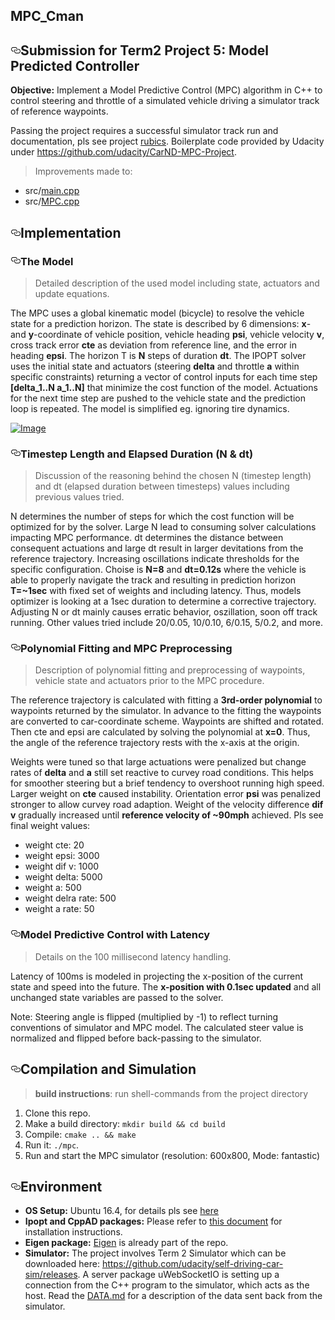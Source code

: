 ## MPC_Cman
<h2><a href="#submission-for-term2-project-5-model-predicted-controller" aria-hidden="true" class="anchor" id="user-content-submission-for-term2-project-5-model-predicted-controller"><svg aria-hidden="true" class="octicon octicon-link" height="16" version="1.1" viewBox="0 0 16 16" width="16"><path fill-rule="evenodd" d="M4 9h1v1H4c-1.5 0-3-1.69-3-3.5S2.55 3 4 3h4c1.45 0 3 1.69 3 3.5 0 1.41-.91 2.72-2 3.25V8.59c.58-.45 1-1.27 1-2.09C10 5.22 8.98 4 8 4H4c-.98 0-2 1.22-2 2.5S3 9 4 9zm9-3h-1v1h1c1 0 2 1.22 2 2.5S13.98 12 13 12H9c-.98 0-2-1.22-2-2.5 0-.83.42-1.64 1-2.09V6.25c-1.09.53-2 1.84-2 3.25C6 11.31 7.55 13 9 13h4c1.45 0 3-1.69 3-3.5S14.5 6 13 6z"></path></svg></a>Submission for Term2 Project 5: Model Predicted Controller</h2>
<p><strong>Objective:</strong> Implement a Model Predictive Control (MPC) algorithm in C++ to control steering and throttle of a simulated vehicle driving a simulator track of reference waypoints.</p>
<p>Passing the project requires a successful simulator track run and documentation, pls see project <a href="https://review.udacity.com/#!/rubrics/896/view" rel="nofollow">rubics</a>. Boilerplate code provided by Udacity under <a href="https://github.com/udacity/CarND-MPC-Project">https://github.com/udacity/CarND-MPC-Project</a>.</p>
<blockquote>
<p>Improvements made to:</p>
</blockquote>
<ul>
<li>src/<a href="/tochalid/MPC_Cman/blob/master/src/main.cpp">main.cpp</a></li>
<li>src/<a href="/tochalid/MPC_Cman/blob/master/src/MPC.cpp">MPC.cpp</a></li>
</ul>
<h2><a href="#implementation" aria-hidden="true" class="anchor" id="user-content-implementation"><svg aria-hidden="true" class="octicon octicon-link" height="16" version="1.1" viewBox="0 0 16 16" width="16"><path fill-rule="evenodd" d="M4 9h1v1H4c-1.5 0-3-1.69-3-3.5S2.55 3 4 3h4c1.45 0 3 1.69 3 3.5 0 1.41-.91 2.72-2 3.25V8.59c.58-.45 1-1.27 1-2.09C10 5.22 8.98 4 8 4H4c-.98 0-2 1.22-2 2.5S3 9 4 9zm9-3h-1v1h1c1 0 2 1.22 2 2.5S13.98 12 13 12H9c-.98 0-2-1.22-2-2.5 0-.83.42-1.64 1-2.09V6.25c-1.09.53-2 1.84-2 3.25C6 11.31 7.55 13 9 13h4c1.45 0 3-1.69 3-3.5S14.5 6 13 6z"></path></svg></a>Implementation</h2>
<h3><a href="#the-model" aria-hidden="true" class="anchor" id="user-content-the-model"><svg aria-hidden="true" class="octicon octicon-link" height="16" version="1.1" viewBox="0 0 16 16" width="16"><path fill-rule="evenodd" d="M4 9h1v1H4c-1.5 0-3-1.69-3-3.5S2.55 3 4 3h4c1.45 0 3 1.69 3 3.5 0 1.41-.91 2.72-2 3.25V8.59c.58-.45 1-1.27 1-2.09C10 5.22 8.98 4 8 4H4c-.98 0-2 1.22-2 2.5S3 9 4 9zm9-3h-1v1h1c1 0 2 1.22 2 2.5S13.98 12 13 12H9c-.98 0-2-1.22-2-2.5 0-.83.42-1.64 1-2.09V6.25c-1.09.53-2 1.84-2 3.25C6 11.31 7.55 13 9 13h4c1.45 0 3-1.69 3-3.5S14.5 6 13 6z"></path></svg></a>The Model</h3>
<blockquote>
<p>Detailed description of the used model including state, actuators and update equations.</p>
</blockquote>
<p>The MPC uses a global kinematic model (bicycle) to resolve the vehicle state for a prediction horizon. The state is described by 6 dimensions: <strong>x</strong>- and <strong>y</strong>-coordinate of vehicle position, vehicle heading <strong>psi</strong>, vehicle velocity <strong>v</strong>, cross track error <strong>cte</strong> as deviation from reference line, and the error in heading <strong>epsi</strong>. The horizon T is <strong>N</strong> steps of duration <strong>dt</strong>. The IPOPT solver uses the initial state and actuators (steering <strong>delta</strong> and throttle <strong>a</strong> within specific constraints) returning a vector of control inputs for each time step  <strong>[delta_1..N a_1..N]</strong> that minimize the cost function of the model. Actuations for the next time step are pushed to the vehicle state and the prediction loop is repeated. The model is simplified eg. ignoring tire dynamics.</p>
<p><a href="/tochalid/MPC_Cman/blob/master/mpc.png" target="_blank"><img src="/tochalid/MPC_Cman/raw/master/mpc.png" alt="Image" style="max-width:100%;"></a></p>
<h3><a href="#timestep-length-and-elapsed-duration-n--dt" aria-hidden="true" class="anchor" id="user-content-timestep-length-and-elapsed-duration-n--dt"><svg aria-hidden="true" class="octicon octicon-link" height="16" version="1.1" viewBox="0 0 16 16" width="16"><path fill-rule="evenodd" d="M4 9h1v1H4c-1.5 0-3-1.69-3-3.5S2.55 3 4 3h4c1.45 0 3 1.69 3 3.5 0 1.41-.91 2.72-2 3.25V8.59c.58-.45 1-1.27 1-2.09C10 5.22 8.98 4 8 4H4c-.98 0-2 1.22-2 2.5S3 9 4 9zm9-3h-1v1h1c1 0 2 1.22 2 2.5S13.98 12 13 12H9c-.98 0-2-1.22-2-2.5 0-.83.42-1.64 1-2.09V6.25c-1.09.53-2 1.84-2 3.25C6 11.31 7.55 13 9 13h4c1.45 0 3-1.69 3-3.5S14.5 6 13 6z"></path></svg></a>Timestep Length and Elapsed Duration (N &amp; dt)</h3>
<blockquote>
<p>Discussion of the reasoning behind the chosen N (timestep length) and dt (elapsed duration between timesteps) values including previous values tried.</p>
</blockquote>
<p>N determines the number of steps for which the cost function will be optimized for by the solver. Large N lead to consuming solver calculations impacting MPC performance. dt determines the distance between consequent actuations and large dt result in larger devitations from the reference trajectory. Increasing oscillations indicate thresholds for the specific configuration. Choise is <strong>N=8</strong> and <strong>dt=0.12s</strong> where the vehicle is able to properly navigate the track and resulting in prediction horizon <strong>T=~1sec</strong> with fixed set of weights and including latency. Thus, models optimizer is looking at a 1sec duration to determine a corrective trajectory. Adjusting N or dt mainly causes erratic behavior, oszillation, soon off track running. Other values tried include 20/0.05, 10/0.10, 6/0.15, 5/0.2, and more.</p>
<h3><a href="#polynomial-fitting-and-mpc-preprocessing" aria-hidden="true" class="anchor" id="user-content-polynomial-fitting-and-mpc-preprocessing"><svg aria-hidden="true" class="octicon octicon-link" height="16" version="1.1" viewBox="0 0 16 16" width="16"><path fill-rule="evenodd" d="M4 9h1v1H4c-1.5 0-3-1.69-3-3.5S2.55 3 4 3h4c1.45 0 3 1.69 3 3.5 0 1.41-.91 2.72-2 3.25V8.59c.58-.45 1-1.27 1-2.09C10 5.22 8.98 4 8 4H4c-.98 0-2 1.22-2 2.5S3 9 4 9zm9-3h-1v1h1c1 0 2 1.22 2 2.5S13.98 12 13 12H9c-.98 0-2-1.22-2-2.5 0-.83.42-1.64 1-2.09V6.25c-1.09.53-2 1.84-2 3.25C6 11.31 7.55 13 9 13h4c1.45 0 3-1.69 3-3.5S14.5 6 13 6z"></path></svg></a>Polynomial Fitting and MPC Preprocessing</h3>
<blockquote>
<p>Description of polynomial fitting and preprocessing of waypoints, vehicle state and actuators prior to the MPC procedure.</p>
</blockquote>
<p>The reference trajectory is calculated with fitting a <strong>3rd-order polynomial</strong> to waypoints returned by the simulator. In advance to the fitting the waypoints are converted to car-coordinate scheme. Waypoints are shifted and rotated. Then cte and epsi are calculated by solving the polynomial at <strong>x=0</strong>. Thus, the angle of the reference trajectory rests with the x-axis at the origin.</p>
<p>Weights were tuned so that large actuations were penalized but change rates of <strong>delta</strong> and <strong>a</strong> still set reactive to curvey road conditions. This helps for smoother steering but a brief tendency to overshoot running high speed. Larger weight on <strong>cte</strong> caused instability. Orientation error <strong>psi</strong> was penalized stronger to allow curvey road adaption. Weight of the velocity difference <strong>dif v</strong> gradually increased until <strong>reference velocity of ~90mph</strong> achieved. Pls see final weight values:</p>
<ul>
<li>weight cte: 20</li>
<li>weight epsi: 3000</li>
<li>weight dif v: 1000</li>
<li>weight delta: 5000</li>
<li>weight a: 500</li>
<li>weight delra rate: 500</li>
<li>weight a rate: 50</li>
</ul>
<h3><a href="#model-predictive-control-with-latency" aria-hidden="true" class="anchor" id="user-content-model-predictive-control-with-latency"><svg aria-hidden="true" class="octicon octicon-link" height="16" version="1.1" viewBox="0 0 16 16" width="16"><path fill-rule="evenodd" d="M4 9h1v1H4c-1.5 0-3-1.69-3-3.5S2.55 3 4 3h4c1.45 0 3 1.69 3 3.5 0 1.41-.91 2.72-2 3.25V8.59c.58-.45 1-1.27 1-2.09C10 5.22 8.98 4 8 4H4c-.98 0-2 1.22-2 2.5S3 9 4 9zm9-3h-1v1h1c1 0 2 1.22 2 2.5S13.98 12 13 12H9c-.98 0-2-1.22-2-2.5 0-.83.42-1.64 1-2.09V6.25c-1.09.53-2 1.84-2 3.25C6 11.31 7.55 13 9 13h4c1.45 0 3-1.69 3-3.5S14.5 6 13 6z"></path></svg></a>Model Predictive Control with Latency</h3>
<blockquote>
<p>Details on the 100 millisecond latency handling.</p>
</blockquote>
<p>Latency of 100ms is modeled in projecting the x-position of the current state and speed into the future. The <strong>x-position with 0.1sec updated</strong> and all unchanged state variables are passed to the solver.</p>
<p>Note: Steering angle is flipped (multiplied by -1) to reflect turning conventions of simulator and MPC model. The calculated steer value is normalized and flipped before back-passing to the simulator.</p>
<h2><a href="#compilation-and-simulation" aria-hidden="true" class="anchor" id="user-content-compilation-and-simulation"><svg aria-hidden="true" class="octicon octicon-link" height="16" version="1.1" viewBox="0 0 16 16" width="16"><path fill-rule="evenodd" d="M4 9h1v1H4c-1.5 0-3-1.69-3-3.5S2.55 3 4 3h4c1.45 0 3 1.69 3 3.5 0 1.41-.91 2.72-2 3.25V8.59c.58-.45 1-1.27 1-2.09C10 5.22 8.98 4 8 4H4c-.98 0-2 1.22-2 2.5S3 9 4 9zm9-3h-1v1h1c1 0 2 1.22 2 2.5S13.98 12 13 12H9c-.98 0-2-1.22-2-2.5 0-.83.42-1.64 1-2.09V6.25c-1.09.53-2 1.84-2 3.25C6 11.31 7.55 13 9 13h4c1.45 0 3-1.69 3-3.5S14.5 6 13 6z"></path></svg></a>Compilation and Simulation</h2>
<blockquote>
<p><strong>build instructions</strong>: run shell-commands from the project directory</p>
</blockquote>
<ol>
<li>Clone this repo.</li>
<li>Make a build directory: <code>mkdir build &amp;&amp; cd build</code></li>
<li>Compile: <code>cmake .. &amp;&amp; make</code></li>
<li>Run it: <code>./mpc</code>.</li>
<li>Run and start the MPC simulator (resolution: 600x800, Mode: fantastic)</li>
</ol>
<h2><a href="#environment" aria-hidden="true" class="anchor" id="user-content-environment"><svg aria-hidden="true" class="octicon octicon-link" height="16" version="1.1" viewBox="0 0 16 16" width="16"><path fill-rule="evenodd" d="M4 9h1v1H4c-1.5 0-3-1.69-3-3.5S2.55 3 4 3h4c1.45 0 3 1.69 3 3.5 0 1.41-.91 2.72-2 3.25V8.59c.58-.45 1-1.27 1-2.09C10 5.22 8.98 4 8 4H4c-.98 0-2 1.22-2 2.5S3 9 4 9zm9-3h-1v1h1c1 0 2 1.22 2 2.5S13.98 12 13 12H9c-.98 0-2-1.22-2-2.5 0-.83.42-1.64 1-2.09V6.25c-1.09.53-2 1.84-2 3.25C6 11.31 7.55 13 9 13h4c1.45 0 3-1.69 3-3.5S14.5 6 13 6z"></path></svg></a>Environment</h2>
<ul>
<li><strong>OS Setup:</strong> Ubuntu 16.4, for details pls see <a href="https://classroom.udacity.com/nanodegrees/nd013/parts/40f38239-66b6-46ec-ae68-03afd8a601c8/modules/0949fca6-b379-42af-a919-ee50aa304e6a/lessons/f758c44c-5e40-4e01-93b5-1a82aa4e044f/concepts/23d376c7-0195-4276-bdf0-e02f1f3c665d" rel="nofollow">here</a></li>
<li><strong>Ipopt and CppAD packages:</strong> Please refer to <a href="https://github.com/udacity/CarND-MPC-Project/blob/master/install_Ipopt_CppAD.md">this document</a> for installation instructions.</li>
<li><strong>Eigen package:</strong> <a href="http://eigen.tuxfamily.org/index.php?title=Main_Page" rel="nofollow">Eigen</a> is already part of the repo.</li>
<li><strong>Simulator:</strong> The project involves Term 2 Simulator which can be downloaded here: <a href="https://github.com/udacity/self-driving-car-sim/releases">https://github.com/udacity/self-driving-car-sim/releases</a>. A server package uWebSocketIO is setting up a connection from the C++ program to the simulator, which acts as the host. Read the <a href="/tochalid/MPC_Cman/blob/master/DATA.md">DATA.md</a> for a description of the data sent back from the simulator.
